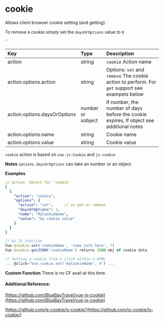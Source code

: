 # cookie

Allows client browser cookie setting \(and getting\).

To remove a cookie simply set the  `daysOrOptions` value to `0`

\`\`

| Key | Type | Description |
| :--- | :--- | :--- |
| action | string | `cookie` Action name |
| action.options.action | string | Options: `set`  and `remove` The cookie action to perform. For `get` support see exampels below |
| action.options.daysOrOptions | number or sobject | If number, the number of days before the cookie expires, If object see additional notes |
| action.options.name | string | Cookie name |
| action.options.value | string | Cookie value |

`cookie` action is based on `vue-js-Cookie` and `js-cookie`

**Notes** `options.daysOrOptions` can take an number or an object.

**Examples**

```yaml
// action  object for 'cookie'
[
  {
    "action": "cookie",
    "options": {
      "action": "set",     // or get or remove
      "daysOrOptions": 1,
      "name": "MyCookieName",
      "value": "my cookie value"
    }
  }
]
```

```javascript
// As JS function 
Vue.$cookie.set('cookieName', 'some info here', 7)
Vue.$cookie.getJSON('cookieName') returns JSON obj of cookie data

// Setting a cookie from a click within a HTML 
... @click="Vue.cookie.set('myCookieName', 4") ...
```

**Custom Function** There is no CF avail at this time.

#### Additional Reference:

[https://github.com/BlueBayTravel/vue-js-cookie](https://github.com/BlueBayTravel/vue-js-cookie)

 [https://github.com/js-cookie/js-cookie/](https://github.com/js-cookie/js-cookie/)

